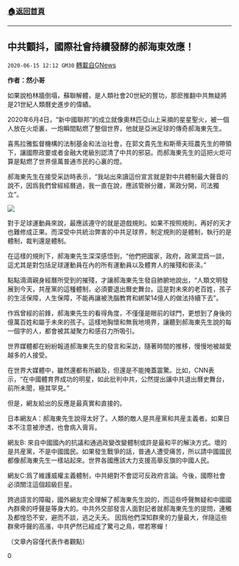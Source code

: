 ###  [:house:返回首頁](https://github.com/ourhimalayas/txt)
---

## 中共顫抖，國際社會持續發酵的郝海東效應！
`2020-06-15 12:12 GM30` [轉載自GNews](https://gnews.org/zh-hant/235002/)

**作者：然小哥**

如果說柏林牆倒塌，蘇聯解體，是人類社會20世紀的豐功，那麽推翻中共無疑將是21世紀人類曆史進步的偉績。

2020年6月4日，“新中國聯邦”的成立就像奧林匹亞山上采摘的星星聖火，被一個人放在火炬裏，一炮瞬間點燃了整個世界，他就是亞洲足球的傳奇郝海東先生。

喜馬拉雅監督機構的法制基金和法治社會，在郭文貴先生和斯蒂夫班農先生的帶領下，讓國際政要或者金融大佬級別認清了中共的邪惡。而郝海東先生的這把火炬可算是點燃了世界億萬普通市民的心裏的燈。

郝海東先生在接受采訪時表示，“我站出來讀這份宣言就是對中共體制最大聲音的說不，因爲我們曾經經曆過，我一直在說，應該管辦分離，黨政分開，司法獨立”。

![](https://gnews.org/wp-content/uploads/2020/06/image0-112.jpg)

對于足球運動員來說，最應該遵守的就是遊戲規則。如果不按照規則，再好的天才也難修成正果。而深受中共統治弊害的中共足球界，制定規則的是體制，執行的是體制，裁判還是體制。

在這樣的規則下，郝海東先生深深感悟到，“他們把國家，政府，政黨混爲一談，這尤其是對包括足球運動員在內的所有運動員以及體育人的摧殘和亵渎。”

點點滴滴親身經曆所受到的摧殘，才讓郝海東先生發自肺腑地說出，“人類文明發展到今天，共産黨的這種體制，必須要退出曆史舞台。這是對未來的老百姓，孩子的生活保障，人生保障，不能再讓被洗腦教育和綁架14億人的做法持續下去”。

作爲曾經的前鋒，郝海東先生的看得角度，不僅僅是眼前的球門，更想到了身後的億萬百姓和屬于未來的孩子。這樣地胸懷和無我地境界，讓聽到郝海東先生說的每一個字的人，都會被其凝聚力和感召力所吸引。

世界媒體都在紛紛報道郝海東先生的發言和采訪，隨著時間的推移，慢慢地被越愛越多的人接受。

在世界大媒體中，雖然還都有所顧及，但還是不能掩蓋震驚。比如，CNN表示，“在中國體育界成功的明星，如此批判中共，公然提出讓中共退出曆史舞台，前所未聞，極其罕見。”

但是，網友給出的反應是最真實和直接的。

日本網友A：郝海東先生說得太好了。人類的敵人是共産黨和共産主義者。如果日本不注意被滲透，也會病入膏肓。

網友B: 來自中國國內的抗議和通過政變改變體制或許是最和平的解決方式。壞的是共産黨，不是中國國民。如果發生戰爭的話，普通人遭受痛苦，所以請中國國民都像郝海東先生一樣站起來。世界各國應該大力支援高舉反旗的中國人民。

網友C:爲了維護威權主義體制，中共絕對不會認可反政府言論。今後，國際社會必須關注這個超級巨星。

跨過語言的障礙，國外網友完全理解了郝海東先生說的，而這些呼聲無疑和中國國內群衆的呼聲是等身大的。中共外交部發言人面對記者就郝海東先生的提問，連觸及都惶恐不安，避而不談，逃之夭夭。 因爲他們深知群衆的力量最大，伴隨這些群衆呼聲的高漲，中共俨然已經成了驚弓之鳥，噤若寒蟬！

（文章內容僅代表作者觀點）

0
